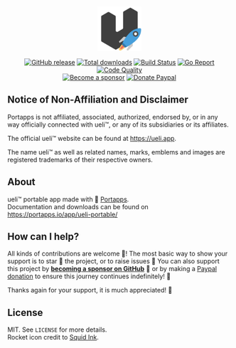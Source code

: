<p align="center"><a href="https://portapps.io/app/ueli-portable/" target="_blank"><img width="100" src="https://github.com/portapps/ueli-portable/blob/master/res/papp.png"></a></p>

<p align="center">
  <a href="https://portapps.io/app/ueli-portable/#download"><img src="https://img.shields.io/github/release/portapps/ueli-portable.svg?style=flat-square" alt="GitHub release"></a>
  <a href="https://portapps.io/app/ueli-portable/#download"><img src="https://img.shields.io/github/downloads/portapps/ueli-portable/total.svg?style=flat-square" alt="Total downloads"></a>
  <a href="https://github.com/portapps/ueli-portable/actions?workflow=build"><img src="https://img.shields.io/github/workflow/status/portapps/ueli-portable/build?label=build&logo=github&style=flat-square" alt="Build Status"></a>
  <a href="https://goreportcard.com/report/github.com/portapps/ueli-portable"><img src="https://goreportcard.com/badge/github.com/portapps/ueli-portable?style=flat-square" alt="Go Report"></a>
  <a href="https://app.codacy.com/gh/portapps/ueli-portable"><img src="https://img.shields.io/codacy/grade/4fded06e028e4acdb25ee352e8399ef8.svg?style=flat-square" alt="Code Quality"></a>
  <br /><a href="https://github.com/sponsors/crazy-max"><img src="https://img.shields.io/badge/sponsor-crazy--max-181717.svg?logo=github&style=flat-square" alt="Become a sponsor"></a>
  <a href="https://www.paypal.me/crazyws"><img src="https://img.shields.io/badge/donate-paypal-00457c.svg?logo=paypal&style=flat-square" alt="Donate Paypal"></a>
</p>

## Notice of Non-Affiliation and Disclaimer

Portapps is not affiliated, associated, authorized, endorsed by, or in any way officially connected with ueli™, or any of its subsidiaries or its affiliates.

The official ueli™ website can be found at https://ueli.app.

The name ueli™ as well as related names, marks, emblems and images are registered trademarks of their respective owners.

## About

ueli™ portable app made with 🚀 [Portapps](https://portapps.io).<br />
Documentation and downloads can be found on https://portapps.io/app/ueli-portable/

## How can I help?

All kinds of contributions are welcome :raised_hands:! The most basic way to show your support is to star :star2: the project, or to raise issues :speech_balloon: You can also support this project by [**becoming a sponsor on GitHub**](https://github.com/sponsors/crazy-max) :clap: or by making a [Paypal donation](https://www.paypal.me/crazyws) to ensure this journey continues indefinitely! :rocket:

Thanks again for your support, it is much appreciated! :pray:

## License

MIT. See `LICENSE` for more details.<br />
Rocket icon credit to [Squid Ink](http://thesquid.ink).
